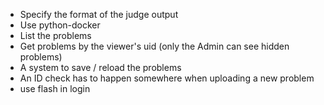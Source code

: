 - Specify the format of the judge output
- Use python-docker
- List the problems
- Get problems by the viewer's uid (only the Admin can see hidden problems)
- A system to save / reload the problems
- An ID check has to happen somewhere when uploading a new problem
- use flash in login